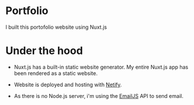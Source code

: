 # Portfolio

I built this portofolio website using Nuxt.js

# Under the hood 

- Nuxt.js has a built-in static website generator. My entire Nuxt.js app has been rendered as a static website.

- Website is deployed and hosting with [Netify](https://www.netlify.com/).

- As there is no Node.js server, i'm using the [EmailJS](https://www.emailjs.com/) API to send email.
